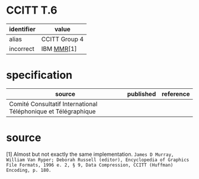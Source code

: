 # CCITT T.6
| identifier | value
| ----------| -----
| alias     | CCITT Group 4
| incorrect | IBM [MMR](../mmr/ibm.md)[1]

# specification
| source | published         | reference
| ------ | ----------------- | ---------
| Comité Consultatif International Téléphonique et Télégraphique

# source
[1] Almost but not exactly the same implementation. `James D Murray, William Van Ryper; Deborah Russell (editor), Encyclopedia of Graphics File Formats, 1996 e. 2, § 9, Data Compression, CCITT (Huffman) Encoding, p. 180.`
